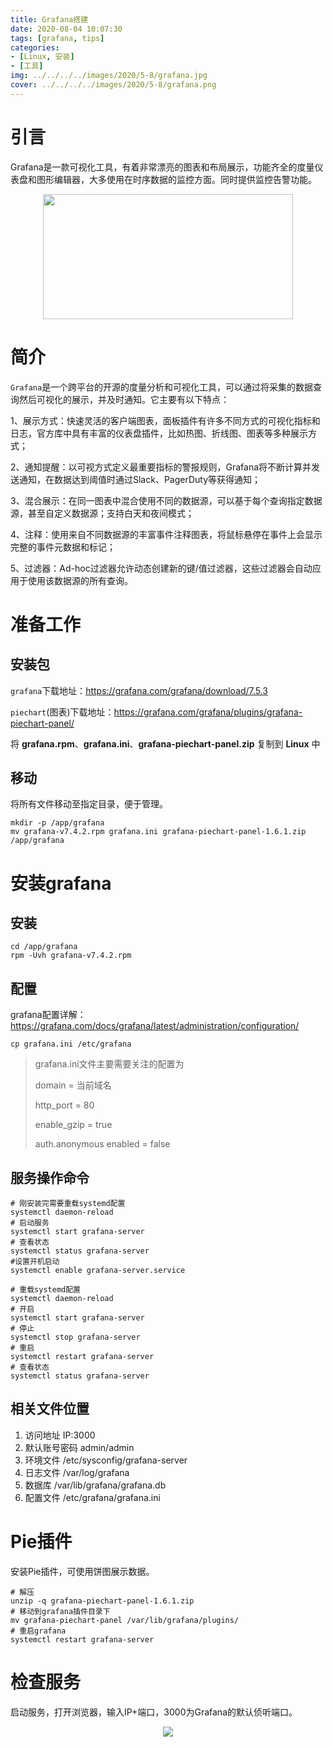 ```yaml
---
title: Grafana搭建
date: 2020-08-04 10:07:30
tags: [grafana, tips]
categories: 
- [Linux, 安装]
- [工具]
img: ../../../../images/2020/5-8/grafana.jpg
cover: ../../../../images/2020/5-8/grafana.png
---
```


# 引言

Grafana是一款可视化工具，有着非常漂亮的图表和布局展示，功能齐全的度量仪表盘和图形编辑器，大多使用在时序数据的监控方面。同时提供监控告警功能。<div align=center><img width="400" height="200" src="../../../../images/2020/5-8/grafana.png" algin="center"/></div><!-- more -->

# 简介

`Grafana`是一个跨平台的开源的度量分析和可视化工具，可以通过将采集的数据查询然后可视化的展示，并及时通知。它主要有以下特点：

1、展示方式：快速灵活的客户端图表，面板插件有许多不同方式的可视化指标和日志，官方库中具有丰富的仪表盘插件，比如热图、折线图、图表等多种展示方式；

2、通知提醒：以可视方式定义最重要指标的警报规则，Grafana将不断计算并发送通知，在数据达到阈值时通过Slack、PagerDuty等获得通知；

3、混合展示：在同一图表中混合使用不同的数据源，可以基于每个查询指定数据源，甚至自定义数据源；支持白天和夜间模式；

4、注释：使用来自不同数据源的丰富事件注释图表，将鼠标悬停在事件上会显示完整的事件元数据和标记；

5、过滤器：Ad-hoc过滤器允许动态创建新的键/值过滤器，这些过滤器会自动应用于使用该数据源的所有查询。

# 准备工作

## 安装包

`grafana`下载地址：https://grafana.com/grafana/download/7.5.3

`piechart`(图表)下载地址：https://grafana.com/grafana/plugins/grafana-piechart-panel/

将 **grafana.rpm**、**grafana.ini**、**grafana-piechart-panel.zip** 复制到 **Linux** 中

## 移动

将所有文件移动至指定目录，便于管理。

```shell
mkdir -p /app/grafana
mv grafana-v7.4.2.rpm grafana.ini grafana-piechart-panel-1.6.1.zip /app/grafana
```

# 安装grafana

## 安装

```shell
cd /app/grafana
rpm -Uvh grafana-v7.4.2.rpm
```

## 配置

grafana配置详解：https://grafana.com/docs/grafana/latest/administration/configuration/

```shell
cp grafana.ini /etc/grafana
```

> grafana.ini文件主要需要关注的配置为
>
> domain = 当前域名
>
> http_port = 80
>
> enable_gzip = true
>
> auth.anonymous enabled = false

## 服务操作命令

```shell
# 刚安装完需要重载systemd配置
systemctl daemon-reload
# 启动服务
systemctl start grafana-server
# 查看状态
systemctl status grafana-server
#设置开机启动
systemctl enable grafana-server.service
```

```shell
# 重载systemd配置
systemctl daemon-reload
# 开启
systemctl start grafana-server
# 停止
systemctl stop grafana-server
# 重启
systemctl restart grafana-server
# 查看状态
systemctl status grafana-server
```

## 相关文件位置

1. 访问地址
   IP:3000
2. 默认账号密码
   admin/admin
3. 环境文件
   /etc/sysconfig/grafana-server
4. 日志文件
   /var/log/grafana
5. 数据库
   /var/lib/grafana/grafana.db
6. 配置文件
   /etc/grafana/grafana.ini

# Pie插件

安装Pie插件，可使用饼图展示数据。

```shell
# 解压
unzip -q grafana-piechart-panel-1.6.1.zip
# 移动到grafana插件目录下
mv grafana-piechart-panel /var/lib/grafana/plugins/
# 重启grafana
systemctl restart grafana-server
```

# 检查服务

启动服务，打开浏览器，输入IP+端口，3000为Grafana的默认侦听端口。

<div align=center><img src="../../../../images/2020/5-8/grafana_result.png" algin="center"/></div>
